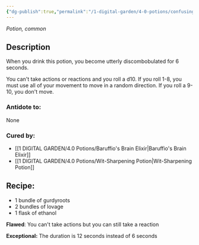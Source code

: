 ```yaml
---
{"dg-publish":true,"permalink":"/1-digital-garden/4-0-potions/confusing-concoction/","tags":["potion","yr1","common"]}
---
```


*Potion, common* 

## Description

When you drink this potion, you become utterly discombobulated for 6 seconds. 

You can't take actions or reactions and you roll a d10. If you roll 1-8, you must use all of your movement to move in a random direction. If you roll a 9-10, you don't move.

### Antidote to: 
None

### Cured by:
- [[1 DIGITAL GARDEN/4.0 Potions/Baruffio's Brain Elixir\|Baruffio's Brain Elixir]]
- [[1 DIGITAL GARDEN/4.0 Potions/Wit-Sharpening Potion\|Wit-Sharpening Potion]]

## Recipe:

* 1 bundle of gurdyroots
* 2 bundles of lovage
* 1 flask of ethanol

**Flawed**:
You can't take actions but you can still take a reaction

**Exceptional:** 
The duration is 12 seconds instead of 6 seconds
